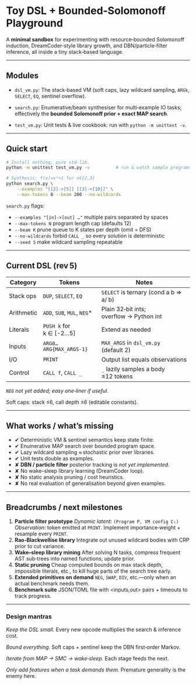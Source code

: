 # Toy DSL + Bounded‑Solomonoff Playground

A **minimal sandbox** for experimenting with resource‑bounded Solomonoff induction, DreamCoder‑style library growth, and DBN/particle‑filter inference, all inside a tiny stack‑based language.

---

## Modules

- `dsl_vm.py`: The stack‑based VM (soft caps, lazy wildcard sampling, `ARGk`, `SELECT`, `EQ`, sentinel overflow).
  
- `search.py`: Enumerative/beam synthesiser for multi‑example IO tasks; effectively the **bounded Solomonoff prior + exact MAP search**.

- `test_vm.py`: Unit tests & live cookbook: run with `python -m unittest -v`.

---

## Quick start

```bash
# Install nothing; pure std‑lib.
python -m unittest test_vm.py -v          # run & watch sample programs

# Synthesis: f(x)=x²+1 for x∈{2,3}
python search.py \
    --examples "[[2]->[5]] [[3]->[10]]" \
    --max-tokens 8 --beam 200 --no-wildcards
```

`search.py` flags:

* `--examples "[in]->[out] …"`  multiple pairs separated by spaces
* `--max-tokens N`               program length cap (defaults 12)
* `--beam K`                     prune queue to K states per depth (omit = DFS)
* `--no-wildcards`               forbid `CALL _` so every solution is deterministic
* `--seed S`                     make wildcard sampling repeatable

---

## Current DSL (rev 5)

| Category   | Tokens                       | Notes                                    |
| ---------- | ---------------------------- | ---------------------------------------- |
| Stack ops  | `DUP`, `SELECT`, `EQ`        | `SELECT` is ternary (cond a b ⇒ a/ b)    |
| Arithmetic | `ADD`, `SUB`, `MUL`, `NEG`\* | Plain 32‑bit ints; overflow → Python int |
| Literals   | `PUSH k` for k ∈ \[-2…5]     | Extend as needed                         |
| Inputs     | `ARG0…ARG{MAX_ARGS-1}`       | `MAX_ARGS` in `dsl_vm.py` (default 2)    |
| I/O        | `PRINT`                      | Output list equals observations          |
| Control    | `CALL f`, `CALL _`           | `_` lazily samples a body ≤12 tokens     |

*`NEG` not yet added; easy one‑liner if useful.*

Soft caps: stack ≤6, call depth ≤6 (editable constants).

---

## What works / what’s missing

* ✔ Deterministic VM & sentinel semantics keep state finite.
* ✔ Enumerative MAP search over bounded program space.
* ✔ Lazy wildcard sampling ≈ stochastic prior over libraries.
* ✔ Unit tests double as examples.
* ✘ **DBN / particle filter** posterior tracking is *not yet implemented*.
* ✘ No wake–sleep library learning (DreamCoder loop).
* ✘ No static analysis pruning / cost heuristics.
* ✘ No real evaluation of generalisation beyond given examples.

---

## Breadcrumbs / next milestones

1. **Particle filter prototype**
   *Dynamic latent*: `(Program P, VM config Cₜ)`
   *Observation*: token emitted at `PRINT`.
   Implement importance‑weight + resample every `PRINT`.
2. **Rao‑Blackwellise library**
   Integrate out unused wildcard bodies with CRP prior to cut variance.
3. **Wake–sleep library mining**
   After solving N tasks, compress frequent AST sub‑trees into named functions; update prior.
4. **Static pruning**
   Cheap computed bounds on max stack depth, impossible literals, etc., to kill huge parts of the search tree early.
5. **Extended primitives on demand**
   `NEG`, `SWAP`, `DIV`, etc.—only when an actual benchmark needs them.
6. **Benchmark suite**
   JSON/TOML file with \<inputs,out> pairs + timeouts to track progress.

---

### Design mantras

*Keep the DSL small.*  Every new opcode multiplies the search & inference cost.

*Bound everything.*  Soft caps + sentinel keep the DBN first‑order Markov.

*Iterate from MAP → SMC → wake‑sleep.*  Each stage feeds the next.

*Only add features when a task demands them.*  Premature generality is the enemy here.
